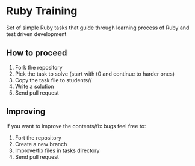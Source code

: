 # Ruby Training

Set of simple Ruby tasks that guide through learning process of Ruby and test
driven development

## How to proceed

1. Fork the repository
1. Pick the task to solve (start with t0 and continue to harder ones)
1. Copy the task file to students/<your login>/
1. Write a solution
1. Send pull request

## Improving

If you want to improve the contents/fix bugs feel free to:

1. Fort the repository
1. Create a new branch
1. Improve/fix files in tasks directory
1. Send pull request

